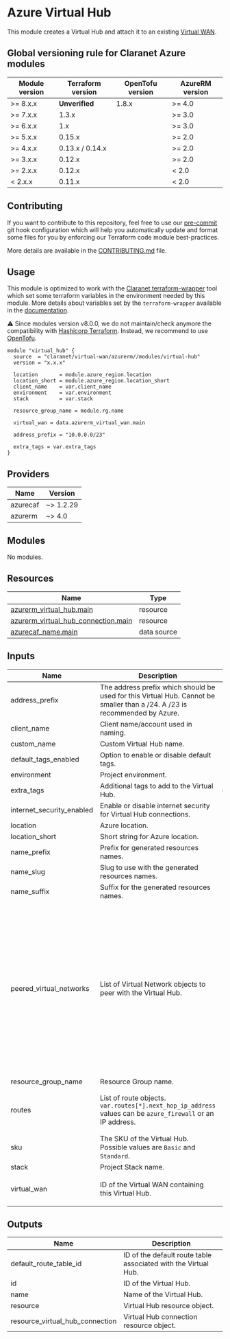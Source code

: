 # Azure Virtual Hub

This module creates a Virtual Hub and attach it to an existing [Virtual WAN](https://learn.microsoft.com/en-us/azure/virtual-wan/virtual-wan-about).

<!-- BEGIN_TF_DOCS -->
## Global versioning rule for Claranet Azure modules

| Module version | Terraform version | OpenTofu version | AzureRM version |
| -------------- | ----------------- | ---------------- | --------------- |
| >= 8.x.x       | **Unverified**    | 1.8.x            | >= 4.0          |
| >= 7.x.x       | 1.3.x             |                  | >= 3.0          |
| >= 6.x.x       | 1.x               |                  | >= 3.0          |
| >= 5.x.x       | 0.15.x            |                  | >= 2.0          |
| >= 4.x.x       | 0.13.x / 0.14.x   |                  | >= 2.0          |
| >= 3.x.x       | 0.12.x            |                  | >= 2.0          |
| >= 2.x.x       | 0.12.x            |                  | < 2.0           |
| <  2.x.x       | 0.11.x            |                  | < 2.0           |

## Contributing

If you want to contribute to this repository, feel free to use our [pre-commit](https://pre-commit.com/) git hook configuration
which will help you automatically update and format some files for you by enforcing our Terraform code module best-practices.

More details are available in the [CONTRIBUTING.md](../../CONTRIBUTING.md#pull-request-process) file.

## Usage

This module is optimized to work with the [Claranet terraform-wrapper](https://github.com/claranet/terraform-wrapper) tool
which set some terraform variables in the environment needed by this module.
More details about variables set by the `terraform-wrapper` available in the [documentation](https://github.com/claranet/terraform-wrapper#environment).

⚠️ Since modules version v8.0.0, we do not maintain/check anymore the compatibility with
[Hashicorp Terraform](https://github.com/hashicorp/terraform/). Instead, we recommend to use [OpenTofu](https://github.com/opentofu/opentofu/).

```hcl
module "virtual_hub" {
  source  = "claranet/virtual-wan/azurerm//modules/virtual-hub"
  version = "x.x.x"

  location       = module.azure_region.location
  location_short = module.azure_region.location_short
  client_name    = var.client_name
  environment    = var.environment
  stack          = var.stack

  resource_group_name = module.rg.name

  virtual_wan = data.azurerm_virtual_wan.main

  address_prefix = "10.0.0.0/23"

  extra_tags = var.extra_tags
}
```

## Providers

| Name | Version |
|------|---------|
| azurecaf | ~> 1.2.29 |
| azurerm | ~> 4.0 |

## Modules

No modules.

## Resources

| Name | Type |
|------|------|
| [azurerm_virtual_hub.main](https://registry.terraform.io/providers/hashicorp/azurerm/latest/docs/resources/virtual_hub) | resource |
| [azurerm_virtual_hub_connection.main](https://registry.terraform.io/providers/hashicorp/azurerm/latest/docs/resources/virtual_hub_connection) | resource |
| [azurecaf_name.main](https://registry.terraform.io/providers/claranet/azurecaf/latest/docs/data-sources/name) | data source |

## Inputs

| Name | Description | Type | Default | Required |
|------|-------------|------|---------|:--------:|
| address\_prefix | The address prefix which should be used for this Virtual Hub. Cannot be smaller than a /24. A /23 is recommended by Azure. | `string` | n/a | yes |
| client\_name | Client name/account used in naming. | `string` | n/a | yes |
| custom\_name | Custom Virtual Hub name. | `string` | `null` | no |
| default\_tags\_enabled | Option to enable or disable default tags. | `bool` | `true` | no |
| environment | Project environment. | `string` | n/a | yes |
| extra\_tags | Additional tags to add to the Virtual Hub. | `map(string)` | `null` | no |
| internet\_security\_enabled | Enable or disable internet security for Virtual Hub connections. | `bool` | `null` | no |
| location | Azure location. | `string` | n/a | yes |
| location\_short | Short string for Azure location. | `string` | n/a | yes |
| name\_prefix | Prefix for generated resources names. | `string` | `""` | no |
| name\_slug | Slug to use with the generated resources names. | `string` | `""` | no |
| name\_suffix | Suffix for the generated resources names. | `string` | `""` | no |
| peered\_virtual\_networks | List of Virtual Network objects to peer with the Virtual Hub. | <pre>list(object({<br/>    vnet_id                   = string<br/>    peering_name              = optional(string)<br/>    internet_security_enabled = optional(bool, true)<br/>    routing = optional(object({<br/>      associated_route_table_id = optional(string)<br/>      propagated_route_table = optional(object({<br/>        labels          = optional(list(string))<br/>        route_table_ids = optional(list(string))<br/>      }))<br/>      static_vnet_route = optional(object({<br/>        name                = optional(string)<br/>        address_prefixes    = optional(list(string))<br/>        next_hop_ip_address = optional(string)<br/>      }))<br/>    }))<br/>  }))</pre> | `[]` | no |
| resource\_group\_name | Resource Group name. | `string` | n/a | yes |
| routes | List of route objects. `var.routes[*].next_hop_ip_address` values can be `azure_firewall` or an IP address. | <pre>list(object({<br/>    address_prefixes    = list(string)<br/>    next_hop_ip_address = string<br/>  }))</pre> | `[]` | no |
| sku | The SKU of the Virtual Hub. Possible values are `Basic` and `Standard`. | `string` | `"Standard"` | no |
| stack | Project Stack name. | `string` | n/a | yes |
| virtual\_wan | ID of the Virtual WAN containing this Virtual Hub. | <pre>object({<br/>    id = string<br/>  })</pre> | n/a | yes |

## Outputs

| Name | Description |
|------|-------------|
| default\_route\_table\_id | ID of the default route table associated with the Virtual Hub. |
| id | ID of the Virtual Hub. |
| name | Name of the Virtual Hub. |
| resource | Virtual Hub resource object. |
| resource\_virtual\_hub\_connection | Virtual Hub connection resource object. |
<!-- END_TF_DOCS -->
